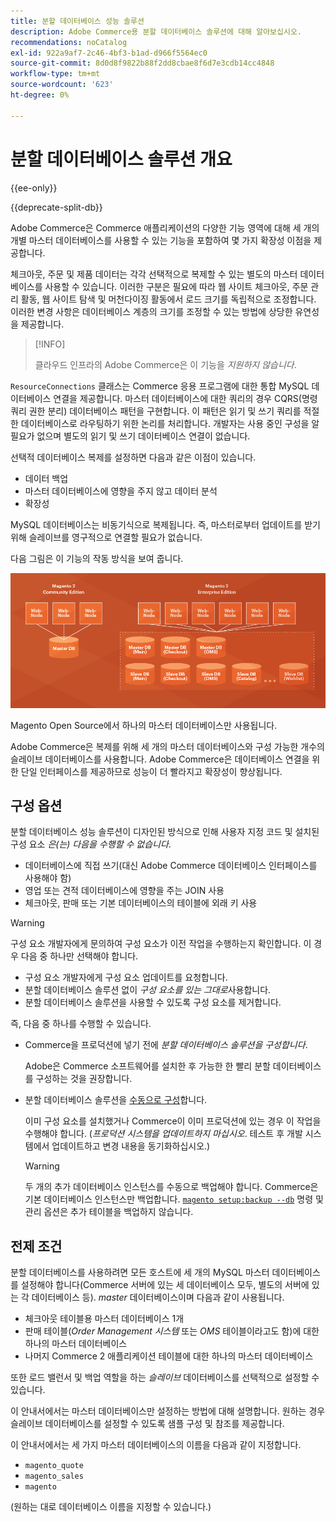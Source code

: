 ```yaml
---
title: 분할 데이터베이스 성능 솔루션
description: Adobe Commerce용 분할 데이터베이스 솔루션에 대해 알아보십시오.
recommendations: noCatalog
exl-id: 922a9af7-2c46-4bf3-b1ad-d966f5564ec0
source-git-commit: 8d0d8f9822b88f2dd8cbae8f6d7e3cdb14cc4848
workflow-type: tm+mt
source-wordcount: '623'
ht-degree: 0%

---
```


# 분할 데이터베이스 솔루션 개요

{{ee-only}}

{{deprecate-split-db}}

Adobe Commerce은 Commerce 애플리케이션의 다양한 기능 영역에 대해 세 개의 개별 마스터 데이터베이스를 사용할 수 있는 기능을 포함하여 몇 가지 확장성 이점을 제공합니다.

체크아웃, 주문 및 제품 데이터는 각각 선택적으로 복제할 수 있는 별도의 마스터 데이터베이스를 사용할 수 있습니다. 이러한 구분은 필요에 따라 웹 사이트 체크아웃, 주문 관리 활동, 웹 사이트 탐색 및 머천다이징 활동에서 로드 크기를 독립적으로 조정합니다. 이러한 변경 사항은 데이터베이스 계층의 크기를 조정할 수 있는 방법에 상당한 유연성을 제공합니다.

>[!INFO]
>
>클라우드 인프라의 Adobe Commerce은 이 기능을 _지원하지 않습니다_.

`ResourceConnections` 클래스는 Commerce 응용 프로그램에 대한 통합 MySQL 데이터베이스 연결을 제공합니다. 마스터 데이터베이스에 대한 쿼리의 경우 CQRS(명령 쿼리 권한 분리) 데이터베이스 패턴을 구현합니다. 이 패턴은 읽기 및 쓰기 쿼리를 적절한 데이터베이스로 라우팅하기 위한 논리를 처리합니다. 개발자는 사용 중인 구성을 알 필요가 없으며 별도의 읽기 및 쓰기 데이터베이스 연결이 없습니다.

선택적 데이터베이스 복제를 설정하면 다음과 같은 이점이 있습니다.

- 데이터 백업
- 마스터 데이터베이스에 영향을 주지 않고 데이터 분석
- 확장성

MySQL 데이터베이스는 비동기식으로 복제됩니다. 즉, 마스터로부터 업데이트를 받기 위해 슬레이브를 영구적으로 연결할 필요가 없습니다.

다음 그림은 이 기능의 작동 방식을 보여 줍니다.

![Adobe Commerce은 다른 데이터베이스를 사용하여 테이블을 저장합니다](../../assets/configuration/split-db-diagram-ee.png)

Magento Open Source에서 하나의 마스터 데이터베이스만 사용됩니다.

Adobe Commerce은 복제를 위해 세 개의 마스터 데이터베이스와 구성 가능한 개수의 슬레이브 데이터베이스를 사용합니다. Adobe Commerce은 데이터베이스 연결을 위한 단일 인터페이스를 제공하므로 성능이 더 빨라지고 확장성이 향상됩니다.

## 구성 옵션

분할 데이터베이스 성능 솔루션이 디자인된 방식으로 인해 사용자 지정 코드 및 설치된 구성 요소 _은(는) 다음을 수행할 수 없습니다_.

- 데이터베이스에 직접 쓰기(대신 Adobe Commerce 데이터베이스 인터페이스를 사용해야 함)
- 영업 또는 견적 데이터베이스에 영향을 주는 JOIN 사용
- 체크아웃, 판매 또는 기본 데이터베이스의 테이블에 외래 키 사용

>[!WARNING]
>
>구성 요소 개발자에게 문의하여 구성 요소가 이전 작업을 수행하는지 확인합니다. 이 경우 다음 중 하나만 선택해야 합니다.
>
>- 구성 요소 개발자에게 구성 요소 업데이트를 요청합니다.
>- 분할 데이터베이스 솔루션 없이 _구성 요소를 있는 그대로_&#x200B;사용합니다.
>- 분할 데이터베이스 솔루션을 사용할 수 있도록 구성 요소를 제거합니다.

즉, 다음 중 하나를 수행할 수 있습니다.

- Commerce을 프로덕션에 넣기 전에 _분할 데이터베이스 솔루션을 구성합니다_.

  Adobe은 Commerce 소프트웨어를 설치한 후 가능한 한 빨리 분할 데이터베이스를 구성하는 것을 권장합니다.

- 분할 데이터베이스 솔루션을 [수동으로 구성](multi-master-manual.md)합니다.

  이미 구성 요소를 설치했거나 Commerce이 이미 프로덕션에 있는 경우 이 작업을 수행해야 합니다. (_프로덕션 시스템을 업데이트하지 마십시오_. 테스트 후 개발 시스템에서 업데이트하고 변경 내용을 동기화하십시오.)

  >[!WARNING]
  >
  >두 개의 추가 데이터베이스 인스턴스를 수동으로 백업해야 합니다. Commerce은 기본 데이터베이스 인스턴스만 백업합니다. [`magento setup:backup --db`](../../installation/tutorials/backup.md) 명령 및 관리 옵션은 추가 테이블을 백업하지 않습니다.

## 전제 조건

분할 데이터베이스를 사용하려면 모든 호스트에 세 개의 MySQL 마스터 데이터베이스를 설정해야 합니다(Commerce 서버에 있는 세 데이터베이스 모두, 별도의 서버에 있는 각 데이터베이스 등). _master_ 데이터베이스이며 다음과 같이 사용됩니다.

- 체크아웃 테이블용 마스터 데이터베이스 1개
- 판매 테이블(_Order Management 시스템_ 또는 _OMS_ 테이블이라고도 함)에 대한 하나의 마스터 데이터베이스
- 나머지 Commerce 2 애플리케이션 테이블에 대한 하나의 마스터 데이터베이스

또한 로드 밸런서 및 백업 역할을 하는 _슬레이브_ 데이터베이스를 선택적으로 설정할 수 있습니다.

이 안내서에서는 마스터 데이터베이스만 설정하는 방법에 대해 설명합니다. 원하는 경우 슬레이브 데이터베이스를 설정할 수 있도록 샘플 구성 및 참조를 제공합니다.

이 안내서에서는 세 가지 마스터 데이터베이스의 이름을 다음과 같이 지정합니다.

- `magento_quote`
- `magento_sales`
- `magento`

(원하는 대로 데이터베이스 이름을 지정할 수 있습니다.)
